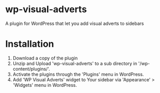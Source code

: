 # wp-visual-adverts

A plugin for WordPress that let you add visual adverts to sidebars

# Installation

1. Download a copy of the plugin
2. Unzip and Upload 'wp-visual-adverts' to a sub directory in '/wp-content/plugins/'.
3. Activate the plugins through the 'Plugins' menu in WordPress.
4. Add 'WP Visual Adverts' widget to Your sidebar via 'Appearance' > 'Widgets' menu in WordPress.
